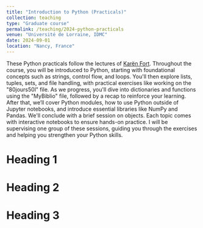 ```yaml
---
title: "Introduction to Python (Practicals)"
collection: teaching
type: "Graduate course"
permalink: /teaching/2024-python-practicals
venue: "Université de Lorraine, IDMC"
date: 2024-09-01
location: "Nancy, France"
---
```


These Python practicals follow the lectures of [Karën Fort](https://members.loria.fr/KFort/idmc-nancy-from-2024/). Throughout the course, you will be introduced to Python, starting with foundational concepts such as strings, control flow, and loops. You'll then explore lists, tuples, sets, and file handling, with practical exercises like working on the "80jours50l" file. As we progress, you'll dive into dictionaries and functions using the "MyBiblio" file, followed by a recap to reinforce your learning. After that, we’ll cover Python modules, how to use Python outside of Jupyter notebooks, and introduce essential libraries like NumPy and Pandas. We'll conclude with a brief session on objects. Each topic comes with interactive notebooks to ensure hands-on practice. I will be supervising one group of these sessions, guiding you through the exercises and helping you strengthen your Python skills.

Heading 1
======

Heading 2
======

Heading 3
======
